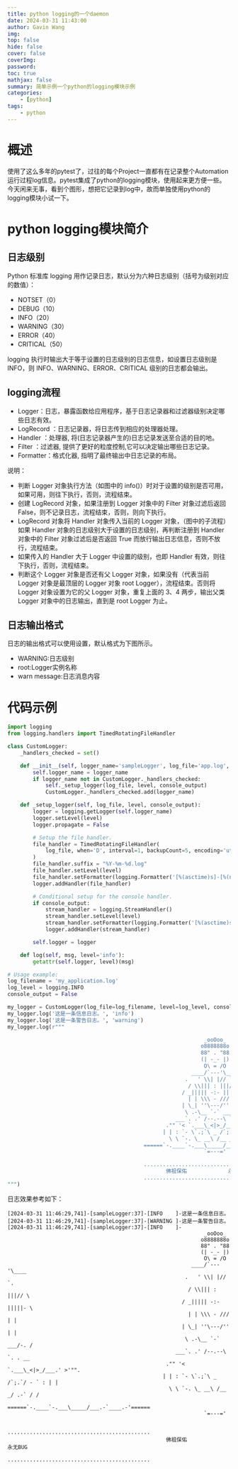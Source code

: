 ```yaml
---
title: python logging的一个daemon
date: 2024-03-31 11:43:00
author: Gavin Wang
img:
top: false
hide: false 
cover: false
coverImg:
password:
toc: true 
mathjax: false
summary: 简单示例一个python的logging模块示例
categories:
    - [python]
tags:
    - python
---
```



# 概述

使用了这么多年的pytest了，过往的每个Project一直都有在记录整个Automation运行过程log信息。pytest集成了python的logging模块，使用起来更方便一些。
今天闲来无事，看到个图形，想把它记录到log中，故而单独使用python的logging模块小试一下。


# python logging模块简介


## 日志级别

Python 标准库 logging 用作记录日志，默认分为六种日志级别（括号为级别对应的数值）：
* NOTSET（0）
* DEBUG（10）
* INFO（20）
* WARNING（30）
* ERROR（40）
* CRITICAL（50）

logging 执行时输出大于等于设置的日志级别的日志信息，如设置日志级别是 INFO，则 INFO、WARNING、ERROR、CRITICAL 级别的日志都会输出。


## logging流程


* Logger：日志，暴露函数给应用程序，基于日志记录器和过滤器级别决定哪些日志有效。
* LogRecord ：日志记录器，将日志传到相应的处理器处理。
* Handler ：处理器, 将(日志记录器产生的)日志记录发送至合适的目的地。
* Filter ：过滤器, 提供了更好的粒度控制,它可以决定输出哪些日志记录。
* Formatter：格式化器, 指明了最终输出中日志记录的布局。


说明：

* 判断 Logger 对象执行方法（如图中的 info()）时对于设置的级别是否可用，如果可用，则往下执行，否则，流程结束。
* 创建 LogRecord 对象，如果注册到 Logger 对象中的 Filter 对象过滤后返回 False，则不记录日志，流程结束，否则，则向下执行。
* LogRecord 对象将 Handler 对象传入当前的 Logger 对象，（图中的子流程）如果 Handler 对象的日志级别大于设置的日志级别，再判断注册到 Handler 对象中的 Filter 对象过滤后是否返回 True 而放行输出日志信息，否则不放行，流程结束。
* 如果传入的 Handler 大于 Logger 中设置的级别，也即 Handler 有效，则往下执行，否则，流程结束。
* 判断这个 Logger 对象是否还有父 Logger 对象，如果没有（代表当前 Logger 对象是最顶层的 Logger 对象 root Logger），流程结束。否则将 Logger 对象设置为它的父 Logger 对象，重复上面的 3、4 两步，输出父类 Logger 对象中的日志输出，直到是 root Logger 为止。


## 日志输出格式

日志的输出格式可以使用设置，默认格式为下图所示。

* WARNING:日志级别
* root:Logger实例名称
* warn message:日志消息内容


# 代码示例

```python
import logging
from logging.handlers import TimedRotatingFileHandler

class CustomLogger:
    _handlers_checked = set()

    def __init__(self, logger_name='sampleLogger', log_file='app.log', level=logging.INFO, console_output=False):
        self.logger_name = logger_name
        if logger_name not in CustomLogger._handlers_checked:
            self._setup_logger(log_file, level, console_output)
            CustomLogger._handlers_checked.add(logger_name)

    def _setup_logger(self, log_file, level, console_output):
        logger = logging.getLogger(self.logger_name)
        logger.setLevel(level)
        logger.propagate = False

        # Setup the file handler.
        file_handler = TimedRotatingFileHandler(
            log_file, when='D', interval=1, backupCount=5, encoding='utf-8'
        )
        file_handler.suffix = "%Y-%m-%d.log"
        file_handler.setLevel(level)
        file_handler.setFormatter(logging.Formatter('[%(asctime)s]-[%(name)s:%(lineno)d]-[%(levelname)-8s]-%(message)s'))
        logger.addHandler(file_handler)

        # Conditional setup for the console handler.
        if console_output:
            stream_handler = logging.StreamHandler()
            stream_handler.setLevel(level)
            stream_handler.setFormatter(logging.Formatter('[%(asctime)s]-[%(name)s:%(lineno)d]-[%(levelname)-8s]-%(message)s'))
            logger.addHandler(stream_handler)

        self.logger = logger

    def log(self, msg, level='info'):
        getattr(self.logger, level)(msg)

# Usage example:
log_filename = 'my_application.log'
log_level = logging.INFO
console_output = False

my_logger = CustomLogger(log_file=log_filename, level=log_level, console_output=console_output)
my_logger.log('这是一条信息日志。', 'info')
my_logger.log('这是一条警告日志。', 'warning')
my_logger.log(r"""

                                                              _ooOoo_
                                                             o8888888o
                                                             88" . "88
                                                             (| -_- |)
                                                              O\ = /O
                                                          ____/`---'\____
                                                        .   ' \\| |// `.
                                                         / \\||| : |||// \
                                                       / _||||| -:- |||||- \
                                                         | | \\\ - /// | |
                                                       | \_| ''\---/'' | |
                                                        \ .-\__ `-` ___/-. /
                                                     ___`. .' /--.--\ `. . __
                                                  ."" '< `.___\_<|>_/___.' >'"".
                                                 | | : `- \`.;`\ _ /`;.`/ - ` : | |
                                                   \ \ `-. \_ __\ /__ _/ .-` / /
                                           ======`-.____`-.___\_____/___.-`____.-'======
                                                              `=---='

                                           .............................................
                                                  佛祖保佑             永无BUG
                                           .............................................
""")
```

日志效果参考如下：

```shell
[2024-03-31 11:46:29,741]-[sampleLogger:37]-[INFO    ]-这是一条信息日志。
[2024-03-31 11:46:29,741]-[sampleLogger:37]-[WARNING ]-这是一条警告日志。
[2024-03-31 11:46:29,741]-[sampleLogger:37]-[INFO    ]-
                                                              _ooOoo_
                                                             o8888888o
                                                             88" . "88
                                                             (| -_- |)
                                                              O\ = /O
                                                          ____/`---'\____
                                                        .   ' \\| |// `.
                                                         / \\||| : |||// \
                                                       / _||||| -:- |||||- \
                                                         | | \\\ - /// | |
                                                       | \_| ''\---/'' | |
                                                        \ .-\__ `-` ___/-. /
                                                     ___`. .' /--.--\ `. . __
                                                  ."" '< `.___\_<|>_/___.' >'"".
                                                 | | : `- \`.;`\ _ /`;.`/ - ` : | |
                                                   \ \ `-. \_ __\ /__ _/ .-` / /
                                           ======`-.____`-.___\_____/___.-`____.-'======
                                                              `=---='

                                           .............................................
                                                  佛祖保佑             永无BUG
                                           .............................................
```

